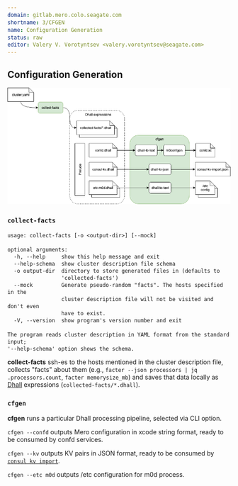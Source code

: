 ```yaml
---
domain: gitlab.mero.colo.seagate.com
shortname: 3/CFGEN
name: Configuration Generation
status: raw
editor: Valery V. Vorotyntsev <valery.vorotyntsev@seagate.com>
---
```


## Configuration Generation

![cfgen](cfgen.png)

### `collect-facts`

```
usage: collect-facts [-o <output-dir>] [--mock]

optional arguments:
  -h, --help     show this help message and exit
  --help-schema  show cluster description file schema
  -o output-dir  directory to store generated files in (defaults to
                 'collected-facts')
  --mock         Generate pseudo-random "facts". The hosts specified in the
                 cluster description file will not be visited and don't even
                 have to exist.
  -V, --version  show program's version number and exit

The program reads cluster description in YAML format from the standard input;
'--help-schema' option shows the schema.
```

**collect-facts** ssh-es to the hosts mentioned in the cluster description file, collects "facts" about them (e.g., `facter --json processors | jq .processors.count`, `facter memorysize_mb`) and saves that data locally as [Dhall](https://dhall-lang.org/) expressions (`collected-facts/*.dhall`).

### `cfgen`

**cfgen** runs a particular Dhall processing pipeline, selected via CLI option.

`cfgen --confd` outputs Mero configuration in xcode string format, ready to be consumed by confd services.

`cfgen --kv` outputs KV pairs in JSON format, ready to be consumed by [`consul kv import`](https://www.consul.io/docs/commands/kv/import.html).

`cfgen --etc m0d` outputs /etc configuration for m0d process.
